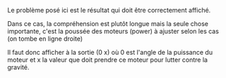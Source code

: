 Le problème posé ici est le résultat qui doit être correctement affiché.

Dans ce cas, la compréhension est plutôt longue mais la seule chose importante, c'est la poussée des moteurs (power)
à ajuster selon les cas (on tombe en ligne droite)

Il faut donc afficher à la sortie (0 x) où 0 est l'angle de la puissance du moteur et x la valeur que doit prendre ce moteur pour lutter contre
la gravité.